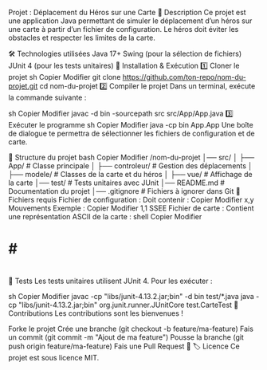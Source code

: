 Projet : Déplacement du Héros sur une Carte
📌 Description
Ce projet est une application Java permettant de simuler le déplacement d’un héros sur une carte à partir d’un fichier de configuration.
Le héros doit éviter les obstacles et respecter les limites de la carte.

🛠️ Technologies utilisées
Java 17+
Swing (pour la sélection de fichiers)
JUnit 4 (pour les tests unitaires)
🚀 Installation & Exécution
1️⃣ Cloner le projet
sh
Copier
Modifier
git clone https://github.com/ton-repo/nom-du-projet.git
cd nom-du-projet
2️⃣ Compiler le projet
Dans un terminal, exécute la commande suivante :

sh
Copier
Modifier
javac -d bin -sourcepath src src/App/App.java
3️⃣ Exécuter le programme
sh
Copier
Modifier
java -cp bin App.App
Une boîte de dialogue te permettra de sélectionner les fichiers de configuration et de carte.

📂 Structure du projet
bash
Copier
Modifier
/nom-du-projet
│── src/
│   ├── App/          # Classe principale
│   ├── controleur/   # Gestion des déplacements
│   ├── modele/       # Classes de la carte et du héros
│   ├── vue/          # Affichage de la carte
│── test/             # Tests unitaires avec JUnit
│── README.md         # Documentation du projet
│── .gitignore        # Fichiers à ignorer dans Git
📜 Fichiers requis
Fichier de configuration : Doit contenir :
Copier
Modifier
x,y
Mouvements
Exemple :
Copier
Modifier
1,1
SSEE
Fichier de carte : Contient une représentation ASCII de la carte :
shell
Copier
Modifier
#####
#   #
# # #
#   #
#####
🧪 Tests
Les tests unitaires utilisent JUnit 4.
Pour les exécuter :

sh
Copier
Modifier
javac -cp "libs/junit-4.13.2.jar;bin" -d bin test/*.java
java -cp "libs/junit-4.13.2.jar;bin" org.junit.runner.JUnitCore test.CarteTest
🤝 Contributions
Les contributions sont les bienvenues !

Forke le projet
Crée une branche (git checkout -b feature/ma-feature)
Fais un commit (git commit -m "Ajout de ma feature")
Pousse la branche (git push origin feature/ma-feature)
Fais une Pull Request 🚀
🏷️ Licence
Ce projet est sous licence MIT.

